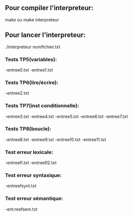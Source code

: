## Pour compiler l'interpreteur:
make
ou
make interpreteur


## Pour lancer l'interpreteur:
./interpreteur nomfichier.txt



### Tests TP5(variables):
-entree0.txt
-entree1.txt

### Tests TP6(lire/écrire):
-entree2.txt

### Tests TP7(inst conditionnelle):
-entree3.txt
-entree4.txt
-entree5.txt
-entree6.txt
-entree7.txt

### Tests TP8(boucle):
-entree8.txt
-entree9.txt
-entree10.txt
-entree11.txt

### Test erreur lexicale:
-entreefl.txt
-entreefl2.txt

### Test erreur syntaxique:
-entreefsynt.txt

### Test erreur sémantique:
-ent:reefsem.txt
